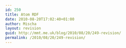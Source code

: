 ```yaml
---
id: 250
title: Atom RDF
date: 2010-08-20T17:02:40+01:00
author: Mischa
layout: revision
guid: http://mmt.me.uk/blog/2010/08/20/249-revision/
permalink: /2010/08/20/249-revision/
---
```

